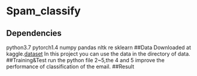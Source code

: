 # Spam_classify
## Dependencies
python3.7
pytorch1.4
numpy
pandas
nltk
re
sklearn
##Data
Downloaded at kaggle.[dataset](https://www.kaggle.com/uciml/sms-spam-collection-dataset)
In this project you can use the data in the directory of data.
##Training&Test
run the python file 2~5,the 4 and 5 improve the performance of classification of the email.
##Result

